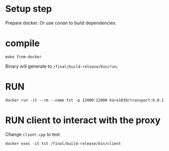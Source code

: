 # Setup step

Prepare docker. Or use conan to build dependencies.

# compile
```
make from-docker
```

Binary will generate to `/final/build-release/bin/run`;

# RUN
```
docker run -it --rm --name tst -p 12000:12000 hare1039/transport:0.0.1
```

# RUN client to interact with the proxy
Change `client.cpp` to test
```
docker exec -it tst /final/build-release/bin/client
```
